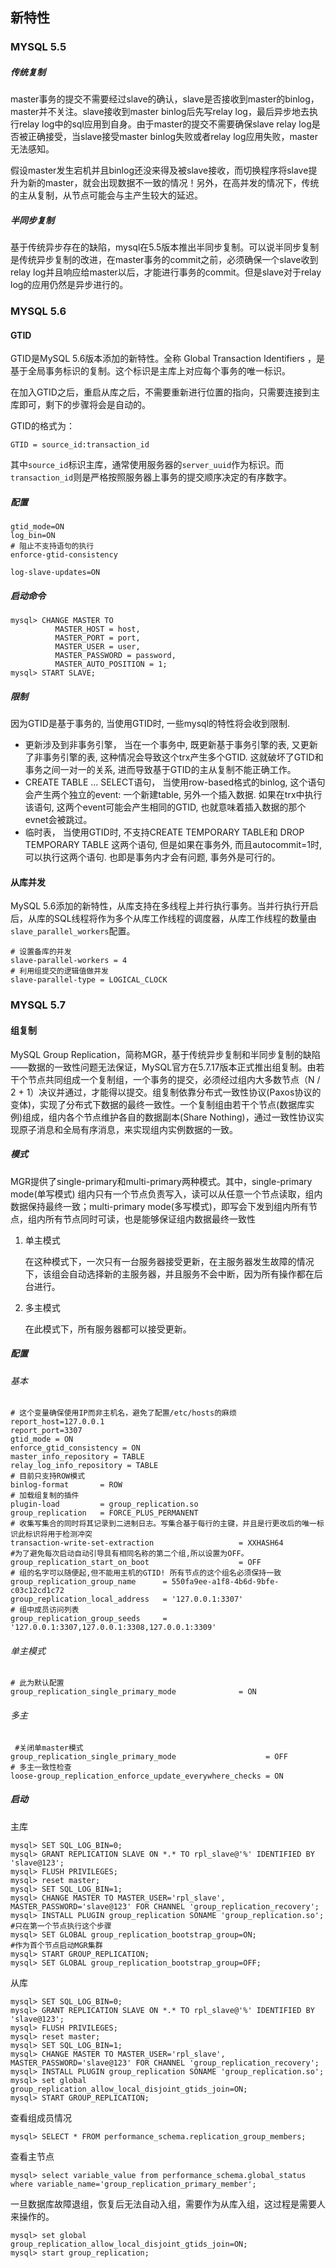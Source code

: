 ## 新特性

### MYSQL 5.5

##### 传统复制

master事务的提交不需要经过slave的确认，slave是否接收到master的binlog，master并不关注。slave接收到master binlog后先写relay log，最后异步地去执行relay log中的sql应用到自身。由于master的提交不需要确保slave relay log是否被正确接受，当slave接受master binlog失败或者relay log应用失败，master无法感知。

假设master发生宕机并且binlog还没来得及被slave接收，而切换程序将slave提升为新的master，就会出现数据不一致的情况！另外，在高并发的情况下，传统的主从复制，从节点可能会与主产生较大的延迟。

##### 半同步复制

基于传统异步存在的缺陷，mysql在5.5版本推出半同步复制。可以说半同步复制是传统异步复制的改进，在master事务的commit之前，必须确保一个slave收到relay log并且响应给master以后，才能进行事务的commit。但是slave对于relay log的应用仍然是异步进行的。

### MYSQL 5.6

#### GTID

GTID是MySQL 5.6版本添加的新特性。全称 Global Transaction Identifiers ，是基于全局事务标识的复制。这个标识是主库上对应每个事务的唯一标识。

在加入GTID之后，重启从库之后，不需要重新进行位置的指向，只需要连接到主库即可，剩下的步骤将会是自动的。 

GTID的格式为：

```properties
GTID = source_id:transaction_id
```

其中`source_id`标识主库，通常使用服务器的`server_uuid`作为标识。而`transaction_id`则是严格按照服务器上事务的提交顺序决定的有序数字。

##### 配置

```properties
gtid_mode=ON  
log_bin=ON
# 阻止不支持语句的执行
enforce-gtid-consistency

log-slave-updates=ON 
```

##### 启动命令

```mysql
mysql> CHANGE MASTER TO
          MASTER_HOST = host,
          MASTER_PORT = port,
          MASTER_USER = user,
          MASTER_PASSWORD = password,
          MASTER_AUTO_POSITION = 1;
mysql> START SLAVE;
```

##### 限制

 因为GTID是基于事务的, 当使用GTID时, 一些mysql的特性将会收到限制. 

-  更新涉及到非事务引擎，  当在一个事务中, 既更新基于事务引擎的表, 又更新了非事务引擎的表, 这种情况会导致这个trx产生多个GTID. 这就破坏了GTID和事务之间一对一的关系, 进而导致基于GTID的主从复制不能正确工作。
-  CREATE TABLE ... SELECT语句， 当使用row-based格式的binlog, 这个语句会产生两个独立的event: 一个新建table, 另外一个插入数据. 如果在trx中执行该语句, 这两个event可能会产生相同的GTID, 也就意味着插入数据的那个evnet会被跳过。
-  临时表， 当使用GTID时, 不支持CREATE TEMPORARY TABLE和 DROP TEMPORARY TABLE 这两个语句, 但是如果在事务外, 而且autocommit=1时, 可以执行这两个语句. 也即是事务内才会有问题, 事务外是可行的。

#### 从库并发

MySQL 5.6添加的新特性，从库支持在多线程上并行执行事务。当并行执行开启后，从库的SQL线程将作为多个从库工作线程的调度器，从库工作线程的数量由`slave_parallel_workers`配置。

```properties
# 设置备库的并发
slave-parallel-workers = 4
# 利用组提交的逻辑值做并发
slave-parallel-type = LOGICAL_CLOCK
```

### MYSQL 5.7

#### 组复制

MySQL Group Replication，简称MGR，基于传统异步复制和半同步复制的缺陷——数据的一致性问题无法保证，MySQL官方在5.7.17版本正式推出组复制。由若干个节点共同组成一个复制组，一个事务的提交，必须经过组内大多数节点（N / 2 + 1）决议并通过，才能得以提交。组复制依靠分布式一致性协议(Paxos协议的变体)，实现了分布式下数据的最终一致性。一个复制组由若干个节点(数据库实例)组成，组内各个节点维护各自的数据副本(Share Nothing)，通过一致性协议实现原子消息和全局有序消息，来实现组内实例数据的一致。

##### 模式

 MGR提供了single-primary和multi-primary两种模式。其中，single-primary mode(单写模式) 组内只有一个节点负责写入，读可以从任意一个节点读取，组内数据保持最终一致；multi-primary mode(多写模式)，即写会下发到组内所有节点，组内所有节点同时可读，也是能够保证组内数据最终一致性 

1. 单主模式

    在这种模式下，一次只有一台服务器接受更新，在主服务器发生故障的情况下，该组会自动选择新的主服务器，并且服务不会中断，因为所有操作都在后台进行。

2. 多主模式

    在此模式下，所有服务器都可以接受更新。

##### 配置

###### 基本

```properties
# 这个变量确保使用IP而非主机名，避免了配置/etc/hosts的麻烦
report_host=127.0.0.1
report_port=3307
gtid_mode = ON
enforce_gtid_consistency = ON
master_info_repository = TABLE
relay_log_info_repository = TABLE
# 目前只支持ROW模式
binlog-format       = ROW     
# 加载组复制的插件
plugin-load         = group_replication.so
group_replication   = FORCE_PLUS_PERMANENT
# 收集写集合的同时将其记录到二进制日志。写集合基于每行的主键，并且是行更改后的唯一标识此标识将用于检测冲突
transaction-write-set-extraction                   = XXHASH64
#为了避免每次启动自动引导具有相同名称的第二个组,所以设置为OFF。
group_replication_start_on_boot                    = OFF
# 组的名字可以随便起,但不能用主机的GTID! 所有节点的这个组名必须保持一致
group_replication_group_name      = 550fa9ee-a1f8-4b6d-9bfe-c03c12cd1c72
group_replication_local_address   = '127.0.0.1:3307'
# 组中成员访问列表
group_replication_group_seeds     = '127.0.0.1:3307,127.0.0.1:3308,127.0.0.1:3309'
```

###### 单主模式

```properties
# 此为默认配置
group_replication_single_primary_mode              = ON
```

###### 多主

```properties
 #关闭单master模式
group_replication_single_primary_mode                    = OFF
# 多主一致性检查
loose-group_replication_enforce_update_everywhere_checks = ON		

```

##### 启动

主库

```mysql
mysql> SET SQL_LOG_BIN=0;                   
mysql> GRANT REPLICATION SLAVE ON *.* TO rpl_slave@'%' IDENTIFIED BY 'slave@123';
mysql> FLUSH PRIVILEGES;
mysql> reset master;
mysql> SET SQL_LOG_BIN=1;
mysql> CHANGE MASTER TO MASTER_USER='rpl_slave', MASTER_PASSWORD='slave@123' FOR CHANNEL 'group_replication_recovery';
mysql> INSTALL PLUGIN group_replication SONAME 'group_replication.so';
#只在第一个节点执行这个步骤
mysql> SET GLOBAL group_replication_bootstrap_group=ON;
#作为首个节点启动MGR集群
mysql> START GROUP_REPLICATION;
mysql> SET GLOBAL group_replication_bootstrap_group=OFF;
```

从库

```mysql
mysql> SET SQL_LOG_BIN=0;
mysql> GRANT REPLICATION SLAVE ON *.* TO rpl_slave@'%' IDENTIFIED BY 'slave@123';
mysql> FLUSH PRIVILEGES;
mysql> reset master; 
mysql> SET SQL_LOG_BIN=1;
mysql> CHANGE MASTER TO MASTER_USER='rpl_slave', MASTER_PASSWORD='slave@123' FOR CHANNEL 'group_replication_recovery';
mysql> INSTALL PLUGIN group_replication SONAME 'group_replication.so';
mysql> set global group_replication_allow_local_disjoint_gtids_join=ON;
mysql> START GROUP_REPLICATION;
```

查看组成员情况

```mysql
mysql> SELECT * FROM performance_schema.replication_group_members;
```

查看主节点

```mysql
mysql> select variable_value from performance_schema.global_status where variable_name='group_replication_primary_member';
```

一旦数据库故障退组，恢复后无法自动入组，需要作为从库入组，这过程是需要人来操作的。

```mysql
mysql> set global group_replication_allow_local_disjoint_gtids_join=ON;
mysql> start group_replication;
```
